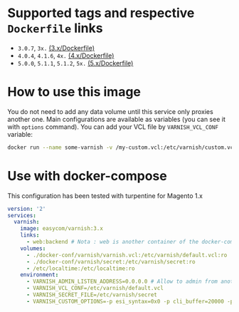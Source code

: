 # Supported tags and respective `Dockerfile` links
* `3.0.7`, `3x.` [(3.x/Dockerfile)](https://github.com/Easycom-Solutions/docker-varnish/blob/3.x/Dockerfile)
* `4.0.4`, `4.1.6`, `4x.` [(4.x/Dockerfile)](https://github.com/Easycom-Solutions/docker-varnish/blob/4.x/Dockerfile)
* `5.0.0`, `5.1.1`, `5.1.2`, `5x.` [(5.x/Dockerfile)](https://github.com/Easycom-Solutions/docker-varnish/blob/5.x/Dockerfile)
 
# How to use this image

You do not need to add any data volume until this service only proxies another one.
Main configurations are available as variables (you can see it with `options` command).
You can add your VCL file by `VARNISH_VCL_CONF` variable:

```sh
docker run --name some-varnish -v /my-custom.vcl:/etc/varnish/custom.vcl:ro -e VARNISH_VCL_CONF=/etc/varnish/custom.vcl easycom/varnish
```
 
 
# Use with docker-compose

This configuration has been tested with turpentine for Magento 1.x

```yaml
version: '2'
services:
  varnish:
    image: easycom/varnish:3.x
    links: 
      - web:backend # Nota : web is another container of the docker-compose.yml file (excluded of this sample)
    volumes:
      - ./docker-conf/varnish/varnish.vcl:/etc/varnish/default.vcl:ro
      - ./docker-conf/varnish/secret:/etc/varnish/secret:ro
      - /etc/localtime:/etc/localtime:ro
    environment:
      - VARNISH_ADMIN_LISTEN_ADDRESS=0.0.0.0 # Allow to admin from another container, like magento cms
      - VARNISH_VCL_CONF=/etc/varnish/default.vcl
      - VARNISH_SECRET_FILE=/etc/varnish/secret
      - VARNISH_CUSTOM_OPTIONS=-p esi_syntax=0x0 -p cli_buffer=20000 -p sess_workspace=65536

```